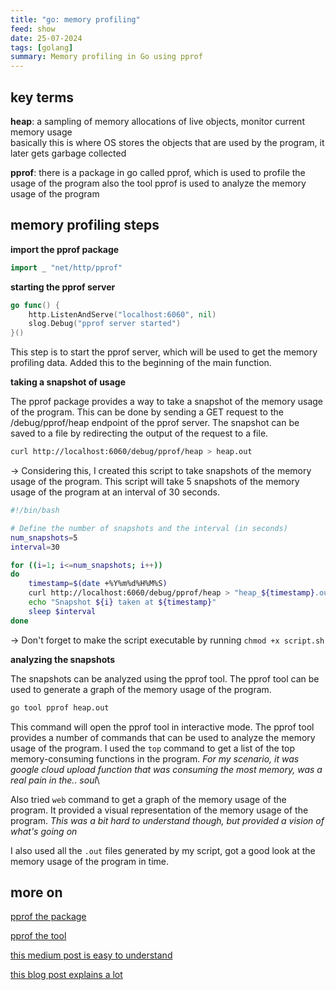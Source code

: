 ```yaml
---
title: "go: memory profiling"
feed: show
date: 25-07-2024
tags: [golang]
summary: Memory profiling in Go using pprof
---
```


## key terms

**heap**: a sampling of memory allocations of live objects, monitor current memory usage\
basically this is where OS stores the objects that are used by the program, it later gets garbage collected

**pprof**: there is a package in go called pprof, which is used to profile the usage of the program
also the tool pprof is used to analyze the memory usage of the program


## memory profiling steps

**import the pprof package**

````go
import _ "net/http/pprof"
````

**starting the pprof server**

````go
go func() {
    http.ListenAndServe("localhost:6060", nil)
    slog.Debug("pprof server started")
}()
````
This step is to start the pprof server, which will be used to get the memory profiling data. Added this to the beginning of the main function.

**taking a snapshot of usage**

The pprof package provides a way to take a snapshot of the memory usage of the program. This can be done by sending a GET request to the /debug/pprof/heap endpoint of the pprof server. The snapshot can be saved to a file by redirecting the output of the request to a file.

````bash
curl http://localhost:6060/debug/pprof/heap > heap.out
````

→ Considering this, I created this script to take snapshots of the memory usage of the program. This script will take 5 snapshots of the memory usage of the program at an interval of 30 seconds.

````bash
#!/bin/bash

# Define the number of snapshots and the interval (in seconds)
num_snapshots=5
interval=30

for ((i=1; i<=num_snapshots; i++))
do
    timestamp=$(date +%Y%m%d%H%M%S)
    curl http://localhost:6060/debug/pprof/heap > "heap_${timestamp}.out"
    echo "Snapshot ${i} taken at ${timestamp}"
    sleep $interval
done
````
→ Don't forget to make the script executable by running `chmod +x script.sh`


**analyzing the snapshots**

The snapshots can be analyzed using the pprof tool. The pprof tool can be used to generate a graph of the memory usage of the program.

````bash
go tool pprof heap.out
````

 This command will open the pprof tool in interactive mode. The pprof tool provides a number of commands that can be used to analyze the memory usage of the program. I used the `top` command to get a list of the top memory-consuming functions in the program.  *For my scenario, it was google cloud upload function that was consuming the most memory, was a real pain in the.. soul*\

Also tried `web` command to get a graph of the memory usage of the program. It provided a visual representation of the memory usage of the program. *This was a bit hard to understand though, but provided a vision of what's going on* 

I also used all the `.out` files generated by my script, got a good look at the memory usage of the program in time.

## more on

[pprof the package]((https://pkg.go.dev/net/http/pprof))

[pprof the tool](https://github.com/google/pprof)

[this medium post is easy to understand](https://medium.com/compass-true-north/memory-profiling-a-go-service-cd62b90619f9)

[this blog post explains a lot](https://www.freecodecamp.org/news/how-i-investigated-memory-leaks-in-go-using-pprof-on-a-large-codebase-4bec4325e192/)